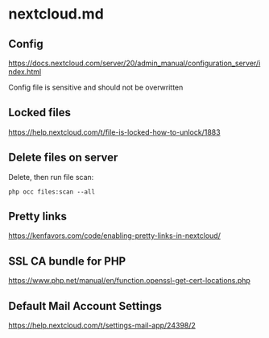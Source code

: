 nextcloud.md
===

## Config

https://docs.nextcloud.com/server/20/admin_manual/configuration_server/index.html

Config file is sensitive and should not be overwritten

## Locked files

https://help.nextcloud.com/t/file-is-locked-how-to-unlock/1883


## Delete files on server

Delete, then run file scan:
```
php occ files:scan --all
```

## Pretty links

https://kenfavors.com/code/enabling-pretty-links-in-nextcloud/

## SSL CA bundle for PHP

https://www.php.net/manual/en/function.openssl-get-cert-locations.php

## Default Mail Account Settings

https://help.nextcloud.com/t/settings-mail-app/24398/2